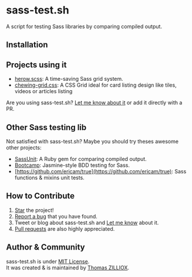 sass-test.sh
======

A script for testing Sass libraries by comparing compiled output.


Installation
------




Projects using it
------

 * [herow.scss](https://github.com/tzi/herow.scss): A time-saving Sass grid system.
 * [chewing-grid.css](https://github.com/tzi/chewing-grid.css): A CSS Grid ideal for card listing design like tiles, videos or articles listing
 
Are you using sass-test.sh? [Let me know about it](https://twitter.com/iamtzi) or add it directly with a PR. 
 
 
Other Sass testing lib
------

Not satisfied with sass-test.sh? Maybe you should try theses awesome other projects:

 * [SassUnit](https://github.com/penman/SassUnit): A Ruby gem for comparing compiled output.
 * [Bootcamp](https://github.com/thejameskyle/bootcamp): Jasmine-style BDD testing for Sass.
 * [https://github.com/ericam/true](https://github.com/ericam/true): Sass functions & mixins unit tests.
  
  
How to Contribute
--------

1. [Star](https://github.com/tzi/sass-test.sh/stargazers) the project!
2. [Report a bug](https://github.com/tzi/sass-test.sh/issues/new) that you have found.
3. Tweet or blog about sass-test.sh and [Let me know](https://twitter.com/iamtzi) about it.
4. [Pull requests](CONTRIBUTING.md) are also highly appreciated.


Author & Community
--------

sass-test.sh is under [MIT License](http://tzi.mit-license.org/).<br>
It was created & is maintained by [Thomas ZILLIOX](http://tzi.fr).